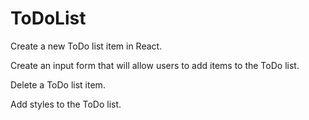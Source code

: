 # ToDoList

Create a new ToDo list item in React.

Create an input form that will allow users to add items to the ToDo list. 

Delete a ToDo list item.

Add styles to the ToDo list.
